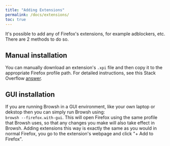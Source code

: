 ```yaml
---
title: "Adding Extensions"
permalink: /docs/extensions/
toc: true
---
```


It's possible to add any of Firefox's extensions, for example adblockers, etc. There are 2 methods to do so.

## Manual installation

You can manually download an extension's `.xpi` file and then copy it to the appropriate Firefox profile path. For detailed instructions, see this Stack Overflow [answer](https://stackoverflow.com/questions/37728865/install-webextensions-on-firefox-from-the-command-line).

## GUI installation

If you are running Browsh in a GUI environment, like your own laptop or dekstop then you can simply run Browsh using:    
`browsh --firefox.with-gui`. This will open Firefox using the same profile that Browsh uses, so that any changes you make will also take effect in Browsh. Adding extensions this way is exactly the same as you would in normal Firefox, you go to the extension's webpage and click "+ Add to Firefox".
